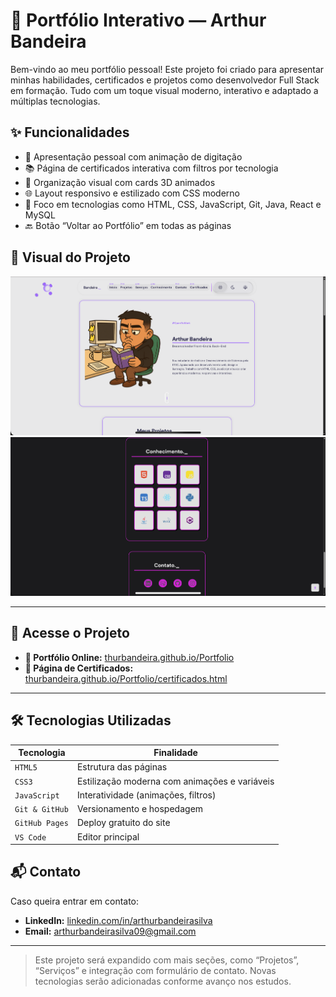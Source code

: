 # 💼 Portfólio Interativo — Arthur Bandeira

Bem-vindo ao meu portfólio pessoal! Este projeto foi criado para apresentar minhas habilidades, certificados e projetos como desenvolvedor Full Stack em formação. Tudo com um toque visual moderno, interativo e adaptado a múltiplas tecnologias.

## ✨ Funcionalidades

- 🎯 Apresentação pessoal com animação de digitação
- 📚 Página de certificados interativa com filtros por tecnologia
- 📂 Organização visual com cards 3D animados
- 🌐 Layout responsivo e estilizado com CSS moderno
- 🧠 Foco em tecnologias como HTML, CSS, JavaScript, Git, Java, React e MySQL
- 🔙 Botão “Voltar ao Portfólio” em todas as páginas

## 📸 Visual do Projeto

 ![Preview do Portfólio](./assets/images/preview1.png)
 ![Preview do Portfólio](./assets/images/preview2.png)

---

## 🚀 Acesse o Projeto

- **🔗 Portfólio Online:** [thurbandeira.github.io/Portfolio](https://thurbandeira.github.io/Portfolio/)
- **📑 Página de Certificados:** [thurbandeira.github.io/Portfolio/certificados.html](https://thurbandeira.github.io/Portfolio/certificados.html)

---

## 🛠️ Tecnologias Utilizadas

| Tecnologia | Finalidade |
|------------|------------|
| `HTML5`    | Estrutura das páginas |
| `CSS3`     | Estilização moderna com animações e variáveis |
| `JavaScript` | Interatividade (animações, filtros) |
| `Git & GitHub` | Versionamento e hospedagem |
| `GitHub Pages` | Deploy gratuito do site |
| `VS Code`  | Editor principal |

## 📬 Contato

Caso queira entrar em contato:

- **LinkedIn:** [linkedin.com/in/arthurbandeirasilva](https://www.linkedin.com/in/arthurbandeirasilva)
- **Email:** arthurbandeirasilva09@gmail.com

---

> Este projeto será expandido com mais seções, como “Projetos”, “Serviços” e integração com formulário de contato. Novas tecnologias serão adicionadas conforme avanço nos estudos.


